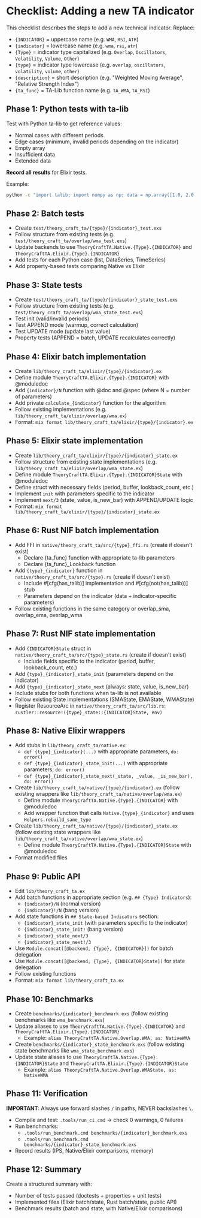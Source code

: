 # Checklist: Adding a new TA indicator

This checklist describes the steps to add a new technical indicator. Replace:
- `{INDICATOR}` = uppercase name (e.g. `WMA`, `RSI`, `ATR`)
- `{indicator}` = lowercase name (e.g. `wma`, `rsi`, `atr`)
- `{Type}` = indicator type capitalized (e.g. `Overlap`, `Oscillators`, `Volatility`, `Volume`, `Other`)
- `{type}` = indicator type lowercase (e.g. `overlap`, `oscillators`, `volatility`, `volume`, `other`)
- `{description}` = short description (e.g. "Weighted Moving Average", "Relative Strength Index")
- `{ta_func}` = TA-Lib function name (e.g. `TA_WMA`, `TA_RSI`)

## Phase 1: Python tests with ta-lib

Test with Python ta-lib to get reference values:
- Normal cases with different periods
- Edge cases (minimum, invalid periods depending on the indicator)
- Empty array
- Insufficient data
- Extended data

**Record all results** for Elixir tests.

Example:
```bash
python -c "import talib; import numpy as np; data = np.array([1.0, 2.0, 3.0, 4.0, 5.0]); print(talib.{ta_func}(data, timeperiod=3))"
```

## Phase 2: Batch tests

- Create `test/theory_craft_ta/{type}/{indicator}_test.exs`
- Follow structure from existing tests (e.g. `test/theory_craft_ta/overlap/wma_test.exs`)
- Update backends to use `TheoryCraftTA.Native.{Type}.{INDICATOR}` and `TheoryCraftTA.Elixir.{Type}.{INDICATOR}`
- Add tests for each Python case (list, DataSeries, TimeSeries)
- Add property-based tests comparing Native vs Elixir

## Phase 3: State tests

- Create `test/theory_craft_ta/{type}/{indicator}_state_test.exs`
- Follow structure from existing tests (e.g. `test/theory_craft_ta/overlap/wma_state_test.exs`)
- Test init (valid/invalid periods)
- Test APPEND mode (warmup, correct calculation)
- Test UPDATE mode (update last value)
- Property tests (APPEND = batch, UPDATE recalculates correctly)

## Phase 4: Elixir batch implementation

- Create `lib/theory_craft_ta/elixir/{type}/{indicator}.ex`
- Define module `TheoryCraftTA.Elixir.{Type}.{INDICATOR}` with @moduledoc
- Add `{indicator}/N` function with @doc and @spec (where N = number of parameters)
- Add private `calculate_{indicator}` function for the algorithm
- Follow existing implementations (e.g. `lib/theory_craft_ta/elixir/overlap/wma.ex`)
- Format: `mix format lib/theory_craft_ta/elixir/{type}/{indicator}.ex`

## Phase 5: Elixir state implementation

- Create `lib/theory_craft_ta/elixir/{type}/{indicator}_state.ex`
- Follow structure from existing state implementations (e.g. `lib/theory_craft_ta/elixir/overlap/wma_state.ex`)
- Define module `TheoryCraftTA.Elixir.{Type}.{INDICATOR}State` with @moduledoc
- Define struct with necessary fields (period, buffer, lookback_count, etc.)
- Implement `init` with parameters specific to the indicator
- Implement `next/3` (state, value, is_new_bar) with APPEND/UPDATE logic
- Format: `mix format lib/theory_craft_ta/elixir/{type}/{indicator}_state.ex`

## Phase 6: Rust NIF batch implementation

- Add FFI in `native/theory_craft_ta/src/{type}_ffi.rs` (create if doesn't exist)
  - Declare {ta_func} function with appropriate ta-lib parameters
  - Declare {ta_func}_Lookback function
- Add `{type}_{indicator}` function in `native/theory_craft_ta/src/{type}.rs` (create if doesn't exist)
  - Include #[cfg(has_talib)] implementation and #[cfg(not(has_talib))] stub
  - Parameters depend on the indicator (data + indicator-specific parameters)
- Follow existing functions in the same category or overlap_sma, overlap_ema, overlap_wma

## Phase 7: Rust NIF state implementation

- Add `{INDICATOR}State` struct in `native/theory_craft_ta/src/{type}_state.rs` (create if doesn't exist)
  - Include fields specific to the indicator (period, buffer, lookback_count, etc.)
- Add `{type}_{indicator}_state_init` (parameters depend on the indicator)
- Add `{type}_{indicator}_state_next` (always: state, value, is_new_bar)
- Include stubs for both functions when ta-lib is not available
- Follow existing State implementations (SMAState, EMAState, WMAState)
- Register ResourceArc in `native/theory_craft_ta/src/lib.rs`: `rustler::resource!({type}_state::{INDICATOR}State, env)`

## Phase 8: Native Elixir wrappers

- Add stubs in `lib/theory_craft_ta/native.ex`:
  - `def {type}_{indicator}(...)` with appropriate parameters, `do: error()`
  - `def {type}_{indicator}_state_init(...)` with appropriate parameters, `do: error()`
  - `def {type}_{indicator}_state_next(_state, _value, _is_new_bar), do: error()`
- Create `lib/theory_craft_ta/native/{type}/{indicator}.ex` (follow existing wrappers like `lib/theory_craft_ta/native/overlap/wma.ex`)
  - Define module `TheoryCraftTA.Native.{Type}.{INDICATOR}` with @moduledoc
  - Add wrapper function that calls `Native.{type}_{indicator}` and uses `Helpers.rebuild_same_type`
- Create `lib/theory_craft_ta/native/{type}/{indicator}_state.ex` (follow existing state wrappers like `lib/theory_craft_ta/native/overlap/wma_state.ex`)
  - Define module `TheoryCraftTA.Native.{Type}.{INDICATOR}State` with @moduledoc
- Format modified files

## Phase 9: Public API

- Edit `lib/theory_craft_ta.ex`
- Add batch functions in appropriate section (e.g. `## {Type} Indicators`):
  - `{indicator}/N` (normal version)
  - `{indicator}!/N` (bang version)
- Add state functions in `## State-based Indicators` section:
  - `{indicator}_state_init` (with parameters specific to the indicator)
  - `{indicator}_state_init!` (bang version)
  - `{indicator}_state_next/3`
  - `{indicator}_state_next!/3`
- Use `Module.concat([@backend, {Type}, {INDICATOR}])` for batch delegation
- Use `Module.concat([@backend, {Type}, {INDICATOR}State])` for state delegation
- Follow existing functions
- Format: `mix format lib/theory_craft_ta.ex`

## Phase 10: Benchmarks

- Create `benchmarks/{indicator}_benchmark.exs` (follow existing benchmarks like `wma_benchmark.exs`)
- Update aliases to use `TheoryCraftTA.Native.{Type}.{INDICATOR}` and `TheoryCraftTA.Elixir.{Type}.{INDICATOR}`
  - Example: `alias TheoryCraftTA.Native.Overlap.WMA, as: NativeWMA`
- Create `benchmarks/{indicator}_state_benchmark.exs` (follow existing state benchmarks like `wma_state_benchmark.exs`)
- Update state aliases to use `TheoryCraftTA.Native.{Type}.{INDICATOR}State` and `TheoryCraftTA.Elixir.{Type}.{INDICATOR}State`
  - Example: `alias TheoryCraftTA.Native.Overlap.WMAState, as: NativeWMA`

## Phase 11: Verification

**IMPORTANT**: Always use forward slashes `/` in paths, NEVER backslashes `\`.

- Compile and test: `.tools/run_ci.cmd` → check 0 warnings, 0 failures
- Run benchmarks:
  - `.tools/run_benchmark.cmd benchmarks/{indicator}_benchmark.exs`
  - `.tools/run_benchmark.cmd benchmarks/{indicator}_state_benchmark.exs`
- Record results (IPS, Native/Elixir comparisons, memory)

## Phase 12: Summary

Create a structured summary with:
- Number of tests passed (doctests + properties + unit tests)
- Implemented files (Elixir batch/state, Rust batch/state, public API)
- Benchmark results (batch and state, with Native/Elixir comparisons)
